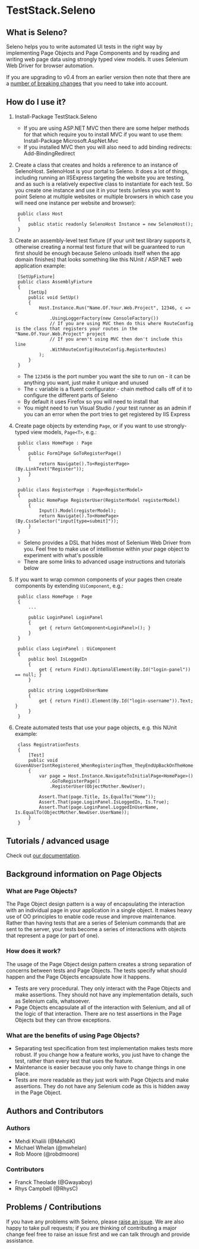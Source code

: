 # TestStack.Seleno

## What is Seleno?
Seleno helps you to write automated UI tests in the right way by implementing Page Objects and Page Components and by reading and writing web page data using strongly typed view models. It uses Selenium Web Driver for browser automation.

If you are upgrading to v0.4 from an earlier version then note that there are a [number of breaking changes](BREAKING_CHANGES.md) that you need to take into account.

## How do I use it?

1. Install-Package TestStack.Seleno
	* If you are using ASP.NET MVC then there are some helper methods for that which require you to install MVC if you want to use them: Install-Package Microsoft.AspNet.Mvc
	* If you installed MVC then you will also need to add binding redirects: Add-BindingRedirect

2. Create a class that creates and holds a reference to an instance of SelenoHost. SelenoHost is your portal to Seleno. It does a lot of things, including running an IISExpress targeting the website you are testing, and as such is a relatively expective class to instantiate for each test. So you create one instance and use it in your tests (unless you want to point Seleno at multiple websites or multiple browsers in which case you will need one instance per website and browser):

		public class Host
		{
			public static readonly SelenoHost Instance = new SelenoHost();
		}

3. Create an assembly-level test fixture (if your unit test library supports it, otherwise creating a normal test fixture that will be guaranteed to run first should be enough because Seleno unloads itself when the app domain finishes) that looks something like this NUnit / ASP.NET web application example:

        [SetUpFixture]
        public class AssemblyFixture
        {
            [SetUp]
            public void SetUp()
            {
                Host.Instance.Run("Name.Of.Your.Web.Project", 12346, c => c
                    .UsingLoggerFactory(new ConsoleFactory())
                    // If you are using MVC then do this where RouteConfig is the class that registers your routes in the "Name.Of.Your.Web.Project" project
                    // If you aren't using MVC then don't include this line
                    .WithRouteConfig(RouteConfig.RegisterRoutes)
                );
            }
        }
	* The `123456` is the port number you want the site to run on - it can be anything you want, just make it unique and unused
	* The `c` variable is a fluent configurator - chain method calls off of it to configure the different parts of Seleno
	* By default it uses Firefox so you will need to install that
	* You might need to run Visual Studio / your test runner as an admin if you can an error when the port tries to get registered by IIS Express

4. Create page objects by extending `Page`, or if you want to use strongly-typed view models, `Page<T>`, e.g.:

        public class HomePage : Page
        {
            public Form1Page GoToRegisterPage()
            {
                return Navigate().To<RegisterPage>(By.LinkText("Register"));
            }
        }
        
        public class RegisterPage : Page<RegisterModel>
        {
            public HomePage RegisterUser(RegisterModel registerModel)
            {
                Input().Model(registerModel);
                return Navigate().To<HomePage>(By.CssSelector("input[type=submit]"));
            }
        }
	* Seleno provides a DSL that hides most of Selenium Web Driver from you. Feel free to make use of intellisense within your page object to experiment with what's possible
	* There are some links to advanced usage instructions and tutorials below

5. If you want to wrap common components of your pages then create components by extending `UiComponent`, e.g.:

        public class HomePage : Page
        {
            ...
    
            public LoginPanel LoginPanel
            {
                get { return GetComponent<LoginPanel>(); }
            }
        }
        
        public class LoginPanel : UiComponent
        {
            public bool IsLoggedIn
            {
                get { return Find().OptionalElement(By.Id("login-panel")) == null; }
            }
    
            public string LoggedInUserName
            {
                get { return Find().Element(By.Id("login-username")).Text; }
            }
        }

6. Create automated tests that use your page objects, e.g. this NUnit example:

        class RegistrationTests
        {
            [Test]
            public void GivenAUserIsntRegistered_WhenRegisteringThem_TheyEndUpBackOnTheHomepageAndLoggedIn()
            {
                var page = Host.Instance.NavigateToInitialPage<HomePage>()
                    .GoToRegisterPage()
                    .RegisterUser(ObjectMother.NewUser);
    
                Assert.That(page.Title, Is.EqualTo("Home"));
                Assert.That(page.LoginPanel.IsLoggedIn, Is.True);
                Assert.That(page.LoginPanel.LoggedInUserName, Is.EqualTo(ObjectMother.NewUser.UserName));
            }
        }

## Tutorials / advanced usage
Check out [our documentation](http://teststack.github.com/pages/Seleno.html).

## Background information on Page Objects

### What are Page Objects?
The Page Object design pattern is a way of encapsulating the interaction with an individual page in your application in a single object. It makes heavy use of OO principles to enable code reuse and improve maintenance. Rather than having tests that are a series of Selenium commands that are sent to the server, your tests become a series of interactions with objects that represent a page (or part of one).

### How does it work?
The usage of the Page Object design pattern creates a strong separation of concerns between  tests and Page Objects. The tests specify what should happen and the Page Objects encapsulate how it happens. 
* Tests are very procedural. They only interact with the Page Objects and make assertions. They should not have any implementation details, such as Selenium calls, whatsoever. 
* Page Objects encapsulate all of the interaction with Selenium, and all of the logic of that interaction. There are no test assertions in the Page Objects but they can throw exceptions.

### What are the benefits of using Page Objects?
* Separating test specification from test implementation makes tests more robust. If you change how a feature works, you just have to change the test, rather than every test that uses the feature.
* Maintenance is easier because you only have to change things in one place.
* Tests are more readable as they just work with Page Objects and make assertions. They do not have any Selenium code as this is hidden away in the Page Object. 

## Authors and Contributors

### Authors
* Mehdi Khalili (@MehdiK)
* Michael Whelan (@mwhelan)
* Rob Moore (@robdmoore)

### Contributors
* Franck Theolade (@Gwayaboy)
* Rhys Campbell (@RhysC)

## Problems / Contributions
If you have any problems with Seleno, please [raise an issue](https://github.com/TestStack/TestStack.Seleno/issues). We are also happy to take pull requests; if you are thinking of contributing a major change feel free to raise an issue first and we can talk through and provide assistance.
